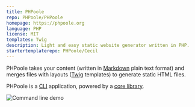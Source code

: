 ```yaml
---
title: PHPoole
repo: PHPoole/PHPoole
homepage: https://phpoole.org
language: PHP
license: MIT
templates: Twig
description: Light and easy static website generator written in PHP.
startertemplaterepo: PHPoole/Cecil
---
```


PHPoole takes your content (written in [Markdown](http://daringfireball.net/projects/markdown/) plain text format) and merges files with layouts ([Twig](http://twig.sensiolabs.org/) templates) to generate static HTML files.

PHPoole is a [CLI](https://en.wikipedia.org/wiki/Command-line_interface) application, powered by a [core library](https://github.com/PHPoole/PHPoole-library).

![Command line demo](https://raw.githubusercontent.com/PHPoole/PHPoole/master/docs/phpoole.gif)
